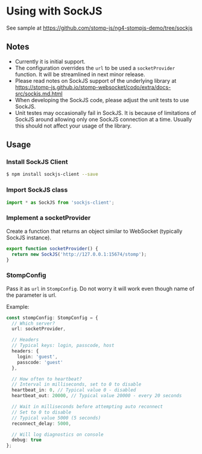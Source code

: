 # Using with SockJS

See sample at https://github.com/stomp-js/ng4-stompjs-demo/tree/sockjs

## Notes

- Currently it is initial support.
- The configuration overrides the `url`
to be used a `socketProvider` function. It will be streamlined in next
minor release.
- Please read notes on SockJS support of the underlying library at
https://stomp-js.github.io/stomp-websocket/codo/extra/docs-src/sockjs.md.html
- When developing the SockJS code, please adjust the unit tests to use
SockJS.
- Unit testes may occasionally fail in SockJS. It is because of limitations
of SockJS around allowing only one SockJS connection at a time. Usually 
this should not affect your usage of the library.

## Usage

### Install SockJS Client

```bash
$ npm install sockjs-client --save
```

### Import SockJS class

```typescript
import * as SockJS from 'sockjs-client';
```

### Implement a socketProvider

Create a function that returns an object similar to WebSocket (typically SockJS instance).

```typescript
export function socketProvider() {
  return new SockJS('http://127.0.0.1:15674/stomp');
}
```

### StompConfig

Pass it as `url` in `StompConfig`. Do not worry it will work even
though name of the parameter is url.

Example:

```typescript
const stompConfig: StompConfig = {
  // Which server?
  url: socketProvider,

  // Headers
  // Typical keys: login, passcode, host
  headers: {
    login: 'guest',
    passcode: 'guest'
  },

  // How often to heartbeat?
  // Interval in milliseconds, set to 0 to disable
  heartbeat_in: 0, // Typical value 0 - disabled
  heartbeat_out: 20000, // Typical value 20000 - every 20 seconds

  // Wait in milliseconds before attempting auto reconnect
  // Set to 0 to disable
  // Typical value 5000 (5 seconds)
  reconnect_delay: 5000,

  // Will log diagnostics on console
  debug: true
};
```

